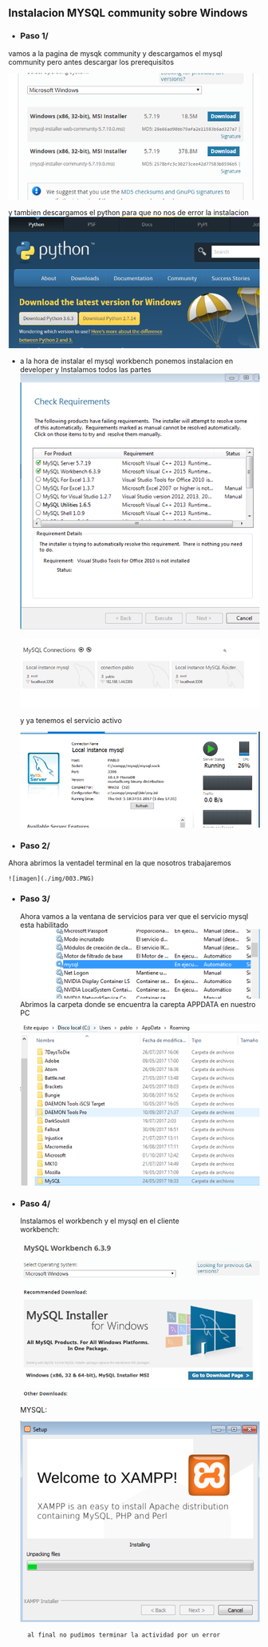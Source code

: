 ## Instalacion MYSQL community sobre Windows
* ###  Paso 1/
 vamos a la pagina de mysqk community y descargamos el mysql community pero antes descargar los prerequisitos    


 ![imagen](./img/001.PNG)

 y tambien descargamos el python para que no nos de error la instalacion    
   ![imagen](./img/002.PNG)
* a la hora de instalar el mysql workbench  ponemos instalacion en developer y Instalamos todos las partes
     ![imagen](./img/012.PNG)

   ![imagen](./img/008.PNG)   

  y ya tenemos el servicio activo
  
    ![imagen](./img/005.PNG)  

* ### Paso 2/
 Ahora abrimos la ventadel terminal  en la que nosotros trabajaremos  

    ![imagen](./img/003.PNG)    

* ### Paso 3/  
  Ahora vamos a la ventana de servicios para ver que el servicio mysql esta habilitado       
    ![imagen](./img/004.PNG)    
  Abrimos la carpeta donde se encuentra la carepta APPDATA en nuestro PC    

    ![imagen](./img/009.PNG)        
* ### Paso 4/  
  Instalamos el workbench y el mysql en el cliente  
  workbench:  

    ![imagen](./img/011.PNG)  

  MYSQL:  

    ![imagen](./img/010.PNG)     

        al final no pudimos terminar la actividad por un error
